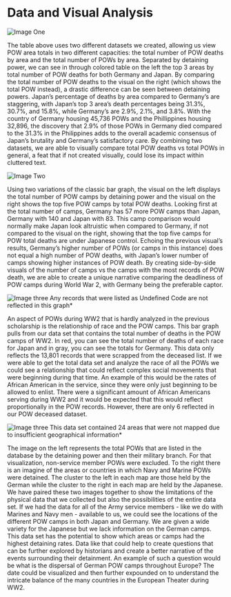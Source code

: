# Data and Visual Analysis
![Image One](http://i.imgur.com/r9KNz4A.png)

The table above uses two different datasets we created, allowing us view POW area totals in two different capacities: the total number of POW deaths by area and the total number of POWs by area. Separated by detaining power, we can see in through colored table on the left the top 3 areas by total number of POW deaths for both Germany and Japan. By comparing the total number of POW deaths to the visual on the right (which shows the total POW instead), a drastic difference can be seen between detaining powers. Japan’s percentage of deaths by area compared to Germany’s are staggering, with Japan’s top 3 area’s death percentages being 31.3%, 30.7%, and 15.8%, while Germany’s are 2.9%, 2.1%, and 3.8%. With the country of Germany housing 45,736 POWs and the Phillippines housing 32,896, the discovery that 2.9% of those POWs in Germany died compared to the 31.3% in the Philippines adds to the overall academic consensus of Japan’s brutality and Germany’s satisfactory care. By combining two datasets, we are able to visually compare total POW deaths vs total POWs in general, a feat that if not created visually, could lose its impact within cluttered text.   

![Image Two](http://i.imgur.com/BlYE0Og.png)

Using two variations of the classic bar graph, the visual on the left displays the total number of POW camps by detaining power and the visual on the right shows the top five POW camps by total POW deaths. Looking first at the total number of camps, Germany has 57 more POW camps than Japan, Germany with 140 and Japan with 83. This camp comparison would normally make Japan look altruistic when compared to Germany, if not compared to the visual on the right, showing that the top five camps for POW total deaths are under Japanese control. Echoing the previous visual’s results, Germany’s higher number of POWs (or camps in this instance) does not equal a high number of POW deaths, with Japan’s lower number of camps showing higher instances of POW death. By creating side-by-side visuals of the number of camps vs the camps with the most records of POW death, we are able to create a unique narrative comparing the deadliness of POW camps during World War 2, with Germany being the preferable captor.

![Image three](http://i.imgur.com/7dIrzvm.png)
Any records that were listed as Undefined Code are not reflected in this graph*

An aspect of POWs during WW2 that is hardly analyzed in the previous scholarship is the relationship of race and the POW camps. This bar graph pulls from our data set that contains the total number of deaths in the POW camps of WW2. In red, you can see the total number of deaths of each race for Japan and in gray, you can see the totals for Germany. This data only reflects the 13,801 records that were scrapped from the deceased list. If we were able to get the total data set and analyze the race of all the POWs we could see a relationship that could reflect complex social movements that were beginning during that time. An example of this would be the rates of African American in the service, since they were only just beginning to be allowed to enlist. There were a significant amount of African Americans serving during WW2 and it would be expected that this would reflect proportionally in the POW records. However, there are only 6 reflected in our POW deceased dataset.



![Image three](http://i.imgur.com/CQie7WH.png)
This data set contained 24 areas that were not mapped due to insufficient geographical information*

The image on the left represents the total POWs that are listed in the database by the detaining power and then their military branch. For that visualization, non-service member POWs were excluded. To the right there is an imagine of the areas or countries in which Navy and Marine POWs were detained. The cluster to the left in each map are those held by the German while the cluster to the right in each map are held by the Japanese. We have paired these two images together to show the limitations of the physical data that we collected but also the possibilities of the entire data set. If we had the data for all of the Army service members - like we do with Marines and Navy men - available to us, we could see the locations of the different POW camps in both Japan and Germany. We are given a wide variety for the Japanese but we lack information on the German camps. This data set has the potential to show which areas or camps had the highest detaining rates. Data like that could help to create questions that can be further explored by historians and create a better narrative of the events surrounding their detainment. An example of such a question would be what is the dispersal of German POW camps throughout Europe? The date could be visualized and then further expounded on to understand the intricate balance of the many countries in the European Theater during WW2.
